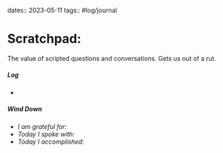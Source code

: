 dates:: 2023-05-11
tags:: #log/journal 

# Scratchpad:

The value of scripted questions and conversations. Gets us out of a rut.





##### Log
- 

##### Wind Down
- *I am grateful for:* 
- *Today I spoke with:* 
- *Today I accomplished:* 



